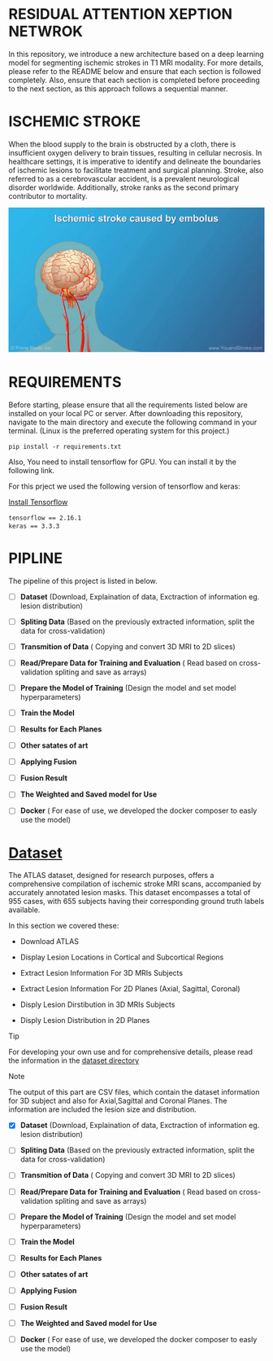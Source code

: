 # RESIDUAL ATTENTION XEPTION NETWROK
In this repository, we introduce a new architecture based on a deep learning model for segmenting ischemic strokes in T1 MRI modality.
 For more details, please refer to the README below and ensure that each section is followed completely. Also, ensure that each section is 
 completed before proceeding to the next section, as this approach follows a sequential manner.


# ISCHEMIC STROKE

When the blood supply to the brain is obstructed by a cloth, there is insufficient oxygen delivery to brain tissues, resulting in cellular necrosis. 
 In healthcare settings, it is imperative to identify and delineate the boundaries of ischemic lesions to facilitate treatment and surgical planning. 
 Stroke, also referred to as a cerebrovascular accident, is a prevalent neurological disorder worldwide. Additionally, stroke ranks as the second primary contributor to mortality. 

![ggg](./figures/ischemic.gif)

# REQUIREMENTS 

 Before starting, please ensure that all the requirements listed below are installed on your local PC or server.
 After downloading this repository, navigate to the main directory and execute the following command in your terminal. (Linux is the preferred operating system for this project.)


```
pip install -r requirements.txt

```
Also, You need to install tensorflow for GPU. You can install it by the following link.


For this prject we used the following version of tensorflow and keras:

[Install Tensorflow](https://www.tensorflow.org/install/pip)


```
tensorflow == 2.16.1
keras == 3.3.3 
```

# PIPLINE 

The pipeline of this project is listed in below.
 
- [ ] **Dataset** (Download, Explaination of data, Exctraction of information eg. lesion distribution)

- [ ] **Spliting Data** (Based on the previously extracted information, split the data for cross-validation) 

- [ ] **Transmition of Data** ( Copying and convert 3D MRI to 2D slices)

- [ ] **Read/Prepare Data for Training and Evaluation** ( Read based on cross-validation spliting and save as arrays)

- [ ] **Prepare the Model of Training** (Design the model and set model hyperparameters)

- [ ] **Train the Model** 

- [ ] **Results for Each Planes**

- [ ] **Other satates of art** 

- [ ] **Applying Fusion** 

- [ ] **Fusion Result**

- [ ] **The Weighted and Saved model for Use** 

- [ ] **Docker** ( For ease of use, we developed the docker composer to easly use the model) 


# [Dataset](./Dataset)

The ATLAS dataset, designed for research purposes, offers a comprehensive compilation of ischemic stroke MRI scans, accompanied by accurately annotated lesion masks.
 This dataset encompasses a total of 955 cases, with 655 subjects having their corresponding ground truth labels available.
 
In this section we covered these: 

+ Download ATLAS 

+ Display Lesion Locations in Cortical and Subcortical Regions

+ Extract Lesion Information For 3D MRIs Subjects

+ Extract Lesion Information For 2D Planes (Axial, Sagittal, Coronal)

+ Disply Lesion Dirstibution in 3D MRIs Subjects

+ Disply Lesion Distribution in 2D Planes


> [!TIP]
> For developing your own use and for comprehensive details, please read the information in the [dataset directory](./Dataset)


> [!NOTE]
>  The output of this part are CSV files, which contain the dataset information for 3D subject and also for Axial,Sagittal and Coronal Planes.
>   The information are included the lesion size and distribution.

- [x] **Dataset** (Download, Explaination of data, Exctraction of information eg. lesion distribution)

- [ ] **Spliting Data** (Based on the previously extracted information, split the data for cross-validation)

- [ ] **Transmition of Data** ( Copying and convert 3D MRI to 2D slices)

- [ ] **Read/Prepare Data for Training and Evaluation** ( Read based on cross-validation spliting and save as arrays)

- [ ] **Prepare the Model of Training** (Design the model and set model hyperparameters)

- [ ] **Train the Model**

- [ ] **Results for Each Planes**

- [ ] **Other satates of art**

- [ ] **Applying Fusion**

- [ ] **Fusion Result**

- [ ] **The Weighted and Saved model for Use**

- [ ] **Docker** ( For ease of use, we developed the docker composer to easly use the model)




